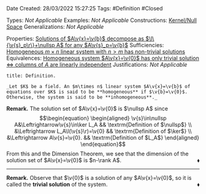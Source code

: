 <br />
<br />

Date Created: 28/03/2022 15:27:25
Tags: #Definition #Closed 

Types: _Not Applicable_
Examples: _Not Applicable_
Constructions: [Kernel/Null Space](Kernel;%20Null%20Space.md)
Generalizations: _Not Applicable_

Properties: [Solutions of $A\v{x}=\v{b}$ decompose as $\l\{\v{s}_p\r\}+\nullsp A$ for any $A\v{s}_p=\v{b}$](Solutions%20of%20a%20linear%20system%20decompose%20as%20sum%20of%20particular%20and%20null.md)
Sufficiencies: [Homogeneous $m\times n$ linear system with $n>m$ has non-trivial solutions](Homogeneous%20linear%20system%20with%20more%20unknowns%20than%20equations%20has%20non-trivial%20solutions.md)
Equivalences: [Homogeneous system $A\v{x}=\v{0}$ has only trivial solution $\Leftrightarrow$ columns of $A$ are linearly independent](Homogeneous%20linear%20system%20only%20trivial%20solution%20iff%20columns%20of%20coefficient%20matrix%20are%20linearly%20independent.md)
Justifications: _Not Applicable_

``` ad-Definition
title: Definition.

_Let $K$ be a field. An $m\times n$ linear system $A\v{x}=\v{b}$ of equations over $K$ is said to be **homogeneous** if $\v{b}=\v{0}$. Otherwise, the system is said to be **inhomogeneous**._

```

**Remark.** The solution set of $A\v{x}=\v{0}$ is $\nullsp A$ since
$$\begin{equation}
    \begin{aligned}
        \v{s}\in\nullsp A&\Leftrightarrow\v{s}\in\ker L_A && \textrm{Definition of $\nullsp$}  \\
        &\Leftrightarrow L_A\l(\v{s}\r)=\v{0} && \textrm{Definition of $\ker$} \\
        &\Leftrightarrow A\v{s}=\v{0}. && \textrm{Definition of $L_A$}
    \end{aligned}
\end{equation}$$
From this and the Dimension Theorem, we see that the dimension of the solution set of $A\v{x}=\v{0}$ is $n-\rank A$.<span style="float:right;">$\blacklozenge$</span>

---

**Remark.** Observe that $\v{0}$ is a solution of any $A\v{x}=\v{0}$, so it is called the **trivial solution** of the system.<span style="float:right;">$\blacklozenge$</span>
